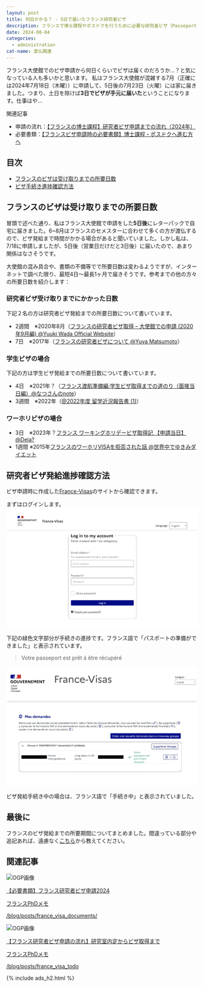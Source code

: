 ```yaml
---
layout: post
title: 何日かかる？ - 5日で届いたフランス研究者ビザ
description: フランスで博士課程やポスドクを行うために必要な研究者ビザ（Passeport talent)は、フランス大使館で必要書類を提出した後、3日（土日除く）で届きました。
date: 2024-08-04
categories: 
  - administration
cat-name: 渡仏関連
---
```


フランス大使館でのビザ申請から何日くらいでビザは届くのだろうか...？と気になっている人も多いかと思います。
私はフランス大使館が混雑する7月（正確には2024年7月18日（木曜））に申請して、5日後の7月23日（火曜）には家に届きました。つまり、土日を除けば<strong>3日でビザが手元に届いた</strong>ということになります。仕事はや...


<div class="box_cus">
<div class="cus_title">
  <span>関連記事</span>
</div>
  <div class="cus_inner">
<ul>
<li> 申請の流れ：<a href="../../posts/france_visa_flow/" target="blank">【フランスの博士課程】研究者ビザ申請までの流れ（2024年）</a></li>
<li> 必要書類：<a href="../../posts/france_visa_documents/" target="blank">【フランスビザ申請時の必要書類】博士課程・ポスドクへ進む方へ</a></li>
</ul>
  </div> 
</div>

## 目次

- [フランスのビザは受け取りまでの所要日数](#フランスのビザは受け取りまでの所要日数)
- [ビザ手続き進捗確認方法]()

## フランスのビザは受け取りまでの所要日数

冒頭で述べた通り、私はフランス大使館で申請をした<strong>5日後</strong>にレターパックで自宅に届きました。6~8月はフランスのセメスターに合わせて多くの方が渡仏するので、ビザ発給まで時間がかかる場合があると聞いていました。しかし私は、7/18に申請しましたが、5日後（営業日だけだと3日後）に届いたので、あまり関係はなさそうです。

大使館の混み具合や、書類の不備等でで所要日数は変わるようですが、インターネットで調べた限り、最短4日〜最長1ヶ月で届きそうです。参考までの他の方々の所要日数を紹介します：

### 研究者ビザ受け取りまでにかかった日数
下記２名の方は研究者ビザ発給までの所要日数について書いています。
- 2週間　※2020年8月（[フランスの研究者ビザ取得 – 大使館での申請 (2020年9月編) @Yuuki Wada Official Website](https://blog.yuuki-wd.space/archives/38)）
- 7日　※2017年（[フランスの研究者ビザについて @Yuya Matsumoto](http://yuyamatsumoto.com/francevisa.html)）

### 学生ビザの場合
下記の方は学生ビザ発給までの所要日数について書いています。
- 4日　※2021年？（[フランス渡航準備編:学生ビザ取得までの道のり（面接当日編）@なつさんのnote](https://note.com/phantomuwave/n/ne98838ccc8f4)）
- 3週間　※2022年（[@2022年度 留学近況報告書 (1)](https://www.meiji.ac.jp/cip/report/6t5h7p00000gfpn5-att/66_Middle_2022_FR_CatholiqueLille_LILLECampus.pdf)）

### ワーホリビザの場合
- 3日　※2023年？[フランス ワーキングホリデービザ取得記 【申請当日】@Deja?](https://ajed-deja.com/?p=758)
- 1週間 ※2015年[フランスのワーホリVISAを拒否された話 @世界中でゆきみダイエット](https://www.yukimidiet.com/entry/2018/12/16/224546#%E3%83%95%E3%83%A9%E3%83%B3%E3%82%B9%E3%83%AF%E3%83%BC%E3%82%AD%E3%83%B3%E3%82%B0%E3%83%9B%E3%83%AA%E3%83%87%E3%83%BCVISA%E9%80%9A%E3%82%89%E3%81%AA%E3%81%84)

## 研究者ビザ発給進捗確認方法

ビザ申請時に作成した[France-Visas](https://connect.france-visas.gouv.fr/realms/usager/protocol/openid-connect/auth?response_type=code&client_id=fv-fo-keycloak-web&scope=openid&state=e11bef0b-5ae9-457f-a783-edccbb7388b0&redirect_uri=http://application-form.france-visas.gouv.fr/fv-fo-dde/login/oauth2/code/keycloak&nonce=cZB_PJj9u3aFch4TaOhb2P5nb77YeyW4IFlpKz8e7f0)のサイトから確認できます。

まずはログインします。
<img src="../../assets/images/articles/240720-01.jpg" alt="ログイン画面">

下記の緑色文字部分が手続きの進捗です。フランス語で「パスポートの準備ができました」と表示されています。
> Votre passeport est prêt à être récupéré


<img src="../../assets/images/articles/240720-02.jpg" alt="確認画面"></a>

ビザ発給手続き中の場合は、フランス語で「手続き中」と表示されていました。

## 最後に

フランスのビザ発給までの所要期間についてまとめました。間違っている部分や追記あれば、遠慮なく[こちら](https://forms.gle/QNzFbuAdrYB565GS8)から教えてください。

## 関連記事

<div class="link-card">
<div class="link-img">
<img src="/blog/assets/images/pattern.png"  alt="OGP画像" data-no-lightbox></div>
<div class="link-text">
<a href="/posts/france_visa_documents/" target="blank">
<p class="link-title">【必要書類】フランス研究者ビザ申請2024</p>
<p class="link-site">フランスPhDメモ</p>
<p class="link-url">/blog/posts/france_visa_documents/</p>
</a>
</div>
</div>

<div class="link-card">
<div class="link-img">
<img src="/blog/assets/images/pattern.png"  alt="OGP画像" data-no-lightbox></div>
<div class="link-text">
<a href="/posts/france_visa_todo" target="blank">
<p class="link-title">【フランス研究者ビザ申請の流れ】研究室内定からビザ取得まで</p>
<p class="link-site">フランスPhDメモ</p>
<p class="link-url">/blog/posts/france_visa_todo</p>
</a>
</div>
</div>


{% include ads_h2.html %}